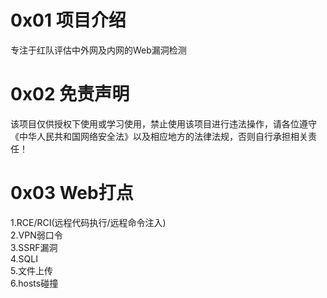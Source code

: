 # 0x01 项目介绍
专注于红队评估中外网及内网的Web漏洞检测

# 0x02 免责声明
该项目仅供授权下使用或学习使用，禁止使用该项目进行违法操作，请各位遵守《中华人民共和国网络安全法》以及相应地方的法律法规，否则自行承担相关责任！

# 0x03 Web打点
1.RCE/RCI(远程代码执⾏/远程命令注入)  
2.VPN弱⼝令  
3.SSRF漏洞  
4.SQLI  
5.⽂件上传  
6.hosts碰撞  
